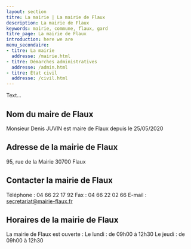 ```yaml
---
layout: section
titre: La mairie | La mairie de Flaux
description: La mairie de Flaux
keywords: mairie, commune, flaux, gard
titre_page: La mairie de Flaux
introduction: here we are
menu_secondaire:
- titre: La mairie
  addresse: /mairie.html
- titre: Démarches administratives
  addresse: /admin.html
- titre: État civil
  addresse: /civil.html
---
```

Text...
## Nom du maire de Flaux
Monsieur Denis JUVIN est maire de Flaux depuis le 25/05/2020
## Adresse de la mairie de Flaux
95, rue de la Mairie
30700 Flaux
## Contacter la mairie de Flaux
Téléphone : 04 66 22 17 92
Fax : 04 66 22 02 66
E-mail : secretariat@mairie-flaux.fr
## Horaires de la mairie de Flaux
La mairie de Flaux est ouverte :
Le lundi : de 09h00 à 12h30
Le jeudi : de 09h00 à 12h30
